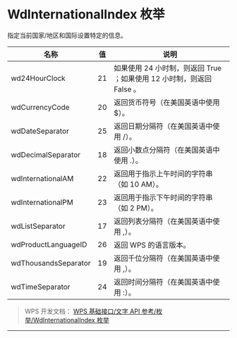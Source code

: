 # WdInternationalIndex 枚举

指定当前国家/地区和国际设置特定的信息。

| 名称                 | 值  | 说明                                                                  |
|----------------------|-----|-----------------------------------------------------------------------|
| wd24HourClock        | 21  | 如果使用 24 小时制，则返回 True ；如果使用 12 小时制，则返回 False 。 |
| wdCurrencyCode       | 20  | 返回货币符号（在美国英语中使用 \$）。                                 |
| wdDateSeparator      | 25  | 返回日期分隔符（在美国英语中使用 /）。                                |
| wdDecimalSeparator   | 18  | 返回小数点分隔符（在美国英语中使用 .）。                              |
| wdInternationalAM    | 22  | 返回用于指示上午时间的字符串（如 10 AM）。                            |
| wdInternationalPM    | 23  | 返回用于指示下午时间的字符串（如 2 PM）。                             |
| wdListSeparator      | 17  | 返回列表分隔符（在美国英语中使用 ,）。                                |
| wdProductLanguageID  | 26  | 返回 WPS 的语言版本。                                                 |
| wdThousandsSeparator | 19  | 返回千位分隔符（在美国英语中使用 ,）。                                |
| wdTimeSeparator      | 24  | 返回时间分隔符（在美国英语中使用 :）。                                |

> WPS 开发文档： [WPS 基础接口/文字 API 参考/枚举/WdInternationalIndex 枚举](https://qn.cache.wpscdn.cn/encs/doc/office_v19/topics/WPS%20%E5%9F%BA%E7%A1%80%E6%8E%A5%E5%8F%A3/%E6%96%87%E5%AD%97%20API%20%E5%8F%82%E8%80%83/%E6%9E%9A%E4%B8%BE/WdInternationalIndex%20%E6%9E%9A%E4%B8%BE.html)

------------------------------------------------------------------------
